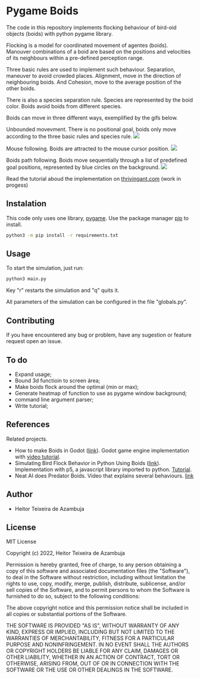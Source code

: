 # Pygame Boids

The code in this repository implements flocking behaviour of bird-oid objects (boids) with python pygame library.

Flocking is a model for coordinated movement of agentes (boids). Manouver combinations of a boid are based on the positions and velocities of its neighbours within a pre-defined perception range. 

Three basic rules are used to implement such behaviour. Separation, maneuver to avoid crowded places. Alignment, move in the direction of neighbouring boids. And Cohesion, move to the average position of the other boids.

There is also a species separation rule. Species are represented by the boid color. Boids avoid boids from different species.

Boids can move in three different ways, exemplified by the gifs below.

Unbounded movevment. There is no positional goal, boids only move according to the three basic rules and species rule.
![](https://github.com/heitor-azambuja/huge-gifs/blob/main/boids-unbound.gif)

Mouse following. Boids are attracted to the mouse cursor position.
![](https://github.com/heitor-azambuja/huge-gifs/blob/main/boids-follow-mouse.gif)

Boids path following. Boids move sequentially through a list of predefined goal positions, represented by blue circles on the background.
![](https://github.com/heitor-azambuja/huge-gifs/blob/main/boids-follow-path-list.gif)

Read the tutorial aboud the implementation on [thrivingant.com](https://www.thrivingant.com) (work in progess)

## Instalation

This code only uses one library, [pygame](https://www.pygame.org/docs/). Use the package manager [pip](https://pip.pypa.io/en/stable/) to install.

```bash
python3 -m pip install -r requirements.txt
```

## Usage

To start the simulation, just run:
```bash
python3 main.py 
```
Key "r" restarts the simulation and "q" quits it. 

All parameters of the simulation can be configured in the file "globals.py".

## Contributing

If you have encountered any bug or problem, have any sugestion or feature request open an issue.

## To do
 - Expand usage;
 - Bound 3d functioin to screen área;
 - Make boids flock around the optimal (min or max);
 - Generate heatmap of function to use as pygame window background;
 - command line argument parser;
 - Write tutorial;


## References
Related projects.
- How to make Boids in Godot ([link](https://github.com/aimforbigfoot/NAD-LAB-Godot-Projects/tree/master/boidsArea2D)). Godot game engine implementation with [video tutorial](https://www.youtube.com/watch?v=oFnIlNW_p10&ab_channel=NADLABS).
- Simulating Bird Flock Behavior in Python Using Boids ([link](https://github.com/roholazandie/boids)). Implementation with p5, a javascript library imported to python. [Tutorial](https://betterprogramming.pub/boids-simulating-birds-flock-behavior-in-python-9fff99375118).
- Neat AI does Predator Boids. Video that explains several behaviours. [link](https://www.youtube.com/watch?v=rkQB4zEJggE&ab_channel=NeatAI)

## Author
- Heitor Teixeira de Azambuja

## License

MIT License

Copyright (c) 2022,  Heitor Teixeira de Azambuja

Permission is hereby granted, free of charge, to any person obtaining a copy
of this software and associated documentation files (the "Software"), to deal
in the Software without restriction, including without limitation the rights
to use, copy, modify, merge, publish, distribute, sublicense, and/or sell
copies of the Software, and to permit persons to whom the Software is
furnished to do so, subject to the following conditions:

The above copyright notice and this permission notice shall be included in all
copies or substantial portions of the Software.

THE SOFTWARE IS PROVIDED "AS IS", WITHOUT WARRANTY OF ANY KIND, EXPRESS OR
IMPLIED, INCLUDING BUT NOT LIMITED TO THE WARRANTIES OF MERCHANTABILITY,
FITNESS FOR A PARTICULAR PURPOSE AND NONINFRINGEMENT. IN NO EVENT SHALL THE
AUTHORS OR COPYRIGHT HOLDERS BE LIABLE FOR ANY CLAIM, DAMAGES OR OTHER
LIABILITY, WHETHER IN AN ACTION OF CONTRACT, TORT OR OTHERWISE, ARISING FROM,
OUT OF OR IN CONNECTION WITH THE SOFTWARE OR THE USE OR OTHER DEALINGS IN THE
SOFTWARE.
